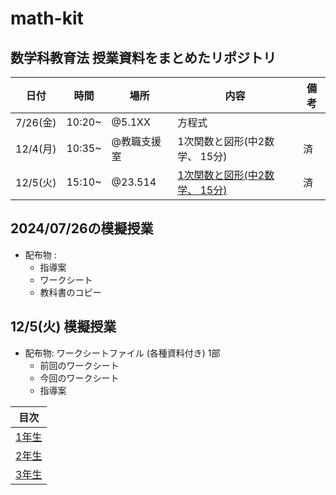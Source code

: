 # math-kit
数学科教育法 授業資料をまとめたリポジトリ
---
|日付|時間|場所|内容|備考|
|---|---|---|---|---|
|7/26(金)|10:20~|@5.1XX|方程式|
|12/4(月) |10:35~| @教職支援室|1次関数と図形(中2数学、 15分)|済|
|12/5(火) |15:10~| @23.514|[1次関数と図形(中2数学、 15分)](/materials/2nd/chap-2-3/chap-2-3.md)|済|

## 2024/07/26の模擬授業
* 配布物 :
    * 指導案
    * ワークシート
    * 教科書のコピー 

## 12/5(火) 模擬授業
* 配布物: ワークシートファイル (各種資料付き) 1部
  * 前回のワークシート
  * 今回のワークシート
  * 指導案


|目次|
|---|
|[1年生](/2023-1.md)|
|[2年生](/2023-2.md)|
|[3年生](/2023-3.md)|
